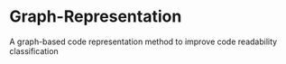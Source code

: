 # Graph-Representation
A graph-based code representation method to improve code readability classification
